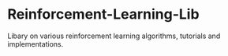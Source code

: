 # Reinforcement-Learning-Lib

Libary on various reinforcement learning algorithms, tutorials and implementations.
